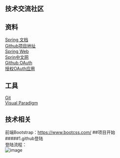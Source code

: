 ## 技术交流社区 

## 资料
[Spring 文档](https://spring.io/guides )   
[Github项目地址](https://github.com/dingchuankun/community_Srpingboot )   
[Spring Web](https://spring.io/guides/gs/serving-web-content/)  
[Sprin中文网](https://www.springcloud.cc/spring-reference.html)    
[Github OAuth](https://developer.github.com/apps/building-github-apps/creating-a-github-app/)   
[授权OAuth应用](https://developer.github.com/apps/building-oauth-apps/authorizing-oauth-apps/)
## 工具
[Git](https://git-scm.com/ )  
[Visual Paradigm](https://www.visual-paradigm.com/cn/download/community.jsp)
## 技术相关
前端Bootstrap：https://www.bootcss.com/
##项目开始  
#####1.github登陆  
登陆流程：   
 ![image](https://github.com/ButBueatiful/dotvim/raw/master/screenshots/vim-screenshot.jpg)